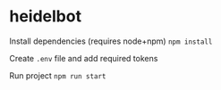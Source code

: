 # heidelbot

Install dependencies (requires node+npm) `npm install`

Create `.env` file and add required tokens

Run project `npm run start`
